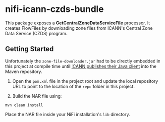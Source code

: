 # nifi-icann-czds-bundle

This package exposes a **GetCentralZoneDataServiceFile** processor. It creates FlowFiles by downloading zone files from ICANN's Central Zone Data Service (CZDS) program.

## Getting Started

Unfortunately the `zone-file-downloader.jar` had to be directly embedded in this project at compile time until [ICANN publishes their Java client](https://github.com/icann/czds-api-client-java/issues/4) into the Maven repository. 

1. Open the `pom.xml` file in the project root and update the local repository URL to point to the location of the `repo` folder in this project.

2. Build the NAR file using:

```
mvn clean install
```

Place the NAR file inside your NiFi installation's `lib` directory.
